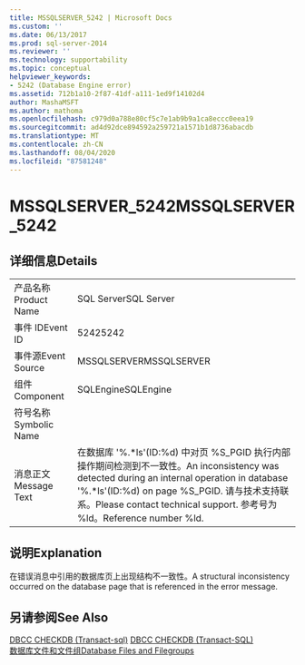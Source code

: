 ```yaml
---
title: MSSQLSERVER_5242 | Microsoft Docs
ms.custom: ''
ms.date: 06/13/2017
ms.prod: sql-server-2014
ms.reviewer: ''
ms.technology: supportability
ms.topic: conceptual
helpviewer_keywords:
- 5242 (Database Engine error)
ms.assetid: 712b1a10-2f87-41df-a111-1ed9f14102d4
author: MashaMSFT
ms.author: mathoma
ms.openlocfilehash: c979d0a788e80cf5c7e1ab9b9a1ca8eccc0eea19
ms.sourcegitcommit: ad4d92dce894592a259721a1571b1d8736abacdb
ms.translationtype: MT
ms.contentlocale: zh-CN
ms.lasthandoff: 08/04/2020
ms.locfileid: "87581248"
---
```

# <a name="mssqlserver_5242"></a><span data-ttu-id="8db13-102">MSSQLSERVER_5242</span><span class="sxs-lookup"><span data-stu-id="8db13-102">MSSQLSERVER_5242</span></span>
    
## <a name="details"></a><span data-ttu-id="8db13-103">详细信息</span><span class="sxs-lookup"><span data-stu-id="8db13-103">Details</span></span>  
  
|||  
|-|-|  
|<span data-ttu-id="8db13-104">产品名称</span><span class="sxs-lookup"><span data-stu-id="8db13-104">Product Name</span></span>|<span data-ttu-id="8db13-105">SQL Server</span><span class="sxs-lookup"><span data-stu-id="8db13-105">SQL Server</span></span>|  
|<span data-ttu-id="8db13-106">事件 ID</span><span class="sxs-lookup"><span data-stu-id="8db13-106">Event ID</span></span>|<span data-ttu-id="8db13-107">5242</span><span class="sxs-lookup"><span data-stu-id="8db13-107">5242</span></span>|  
|<span data-ttu-id="8db13-108">事件源</span><span class="sxs-lookup"><span data-stu-id="8db13-108">Event Source</span></span>|<span data-ttu-id="8db13-109">MSSQLSERVER</span><span class="sxs-lookup"><span data-stu-id="8db13-109">MSSQLSERVER</span></span>|  
|<span data-ttu-id="8db13-110">组件</span><span class="sxs-lookup"><span data-stu-id="8db13-110">Component</span></span>|<span data-ttu-id="8db13-111">SQLEngine</span><span class="sxs-lookup"><span data-stu-id="8db13-111">SQLEngine</span></span>|  
|<span data-ttu-id="8db13-112">符号名称</span><span class="sxs-lookup"><span data-stu-id="8db13-112">Symbolic Name</span></span>||  
|<span data-ttu-id="8db13-113">消息正文</span><span class="sxs-lookup"><span data-stu-id="8db13-113">Message Text</span></span>|<span data-ttu-id="8db13-114">在数据库 '%.\*ls'(ID:%d) 中对页 %S_PGID 执行内部操作期间检测到不一致性。</span><span class="sxs-lookup"><span data-stu-id="8db13-114">An inconsistency was detected during an internal operation in database '%.\*ls'(ID:%d) on page %S_PGID.</span></span> <span data-ttu-id="8db13-115">请与技术支持联系。</span><span class="sxs-lookup"><span data-stu-id="8db13-115">Please contact technical support.</span></span> <span data-ttu-id="8db13-116">参考号为 %ld。</span><span class="sxs-lookup"><span data-stu-id="8db13-116">Reference number %ld.</span></span>|  
  
## <a name="explanation"></a><span data-ttu-id="8db13-117">说明</span><span class="sxs-lookup"><span data-stu-id="8db13-117">Explanation</span></span>  
 <span data-ttu-id="8db13-118">在错误消息中引用的数据库页上出现结构不一致性。</span><span class="sxs-lookup"><span data-stu-id="8db13-118">A structural inconsistency occurred on the database page that is referenced in the error message.</span></span>  
  
## <a name="see-also"></a><span data-ttu-id="8db13-119">另请参阅</span><span class="sxs-lookup"><span data-stu-id="8db13-119">See Also</span></span>  
 <span data-ttu-id="8db13-120">[DBCC CHECKDB &#40;Transact-sql&#41;](/sql/t-sql/database-console-commands/dbcc-checkdb-transact-sql) </span><span class="sxs-lookup"><span data-stu-id="8db13-120">[DBCC CHECKDB &#40;Transact-SQL&#41;](/sql/t-sql/database-console-commands/dbcc-checkdb-transact-sql) </span></span>  
 [<span data-ttu-id="8db13-121">数据库文件和文件组</span><span class="sxs-lookup"><span data-stu-id="8db13-121">Database Files and Filegroups</span></span>](../databases/database-files-and-filegroups.md)  
  
  
